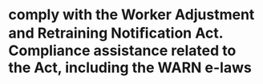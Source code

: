 # comply with the Worker Adjustment and Retraining Notiﬁcation Act. Compliance assistance related to the Act, including the WARN e-laws
